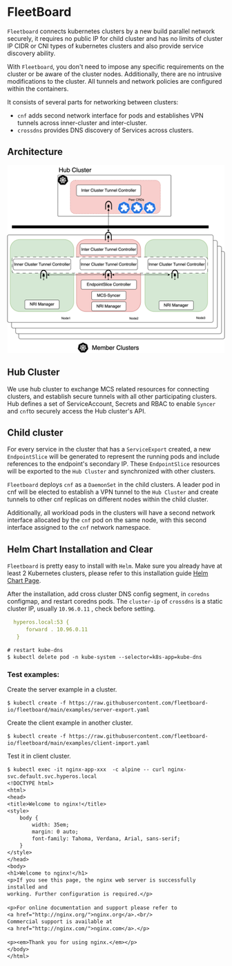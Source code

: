 # FleetBoard

`Fleetboard` connects kubernetes clusters by a new build parallel network securely, it requires no public IP for
child cluster and has no limits of cluster IP CIDR or CNI types of kubernetes clusters and also
provide service discovery ability.

With ``Fleetboard``, you don't need to impose any specific requirements on the cluster or be aware of the cluster nodes. 
Additionally, there are no intrusive modifications to the cluster. All tunnels and network policies are configured 
within the containers.

It consists of several parts for networking between clusters:

- `cnf` adds second network interface for pods and establishes VPN tunnels across inner-cluster and inter-cluster.
- `crossdns` provides DNS discovery of Services across clusters.

## Architecture

![](doc/pic/arch.png "topology")

## Hub Cluster

We use hub cluster to exchange MCS related resources for connecting clusters, and establish secure tunnels with
all other participating clusters. Hub defines a set of ServiceAccount, Secrets and RBAC to enable `Syncer` and
`cnf`to securely access the Hub cluster's API.

## Child cluster

For every service in the cluster that has a `ServiceExport` created, a new `EndpointSlice` will be generated to represent
the running pods and include references to the endpoint's secondary IP. These `EndpointSlice` resources will be exported
to the `Hub Cluster` and synchronized with other clusters.

``Fleetboard`` deploys ``cnf`` as a `DaemonSet` in the child clusters. A leader pod in cnf will be elected to establish
a VPN tunnel to the `Hub Cluster` and create tunnels to other cnf replicas on different nodes within the child cluster.

Additionally, all workload pods in the clusters will have a second network interface allocated by the ``cnf`` pod on the
same node, with this second interface assigned to the ``cnf`` network namespace.

## Helm Chart Installation and Clear

`Fleetboard` is pretty easy to install with `Helm`. Make sure you already have at least 2 Kubernetes clusters,
please refer to this installation guide [Helm Chart Page](https://fleetboard-io.github.io/fleetboard-charts/).

After the installation, add cross cluster DNS config segment, in `coredns` configmap, and restart coredns pods.
The `cluster-ip` of `crossdns` is a static cluster IP, usually `10.96.0.11` , check before setting.
  ```yaml
    hyperos.local:53 {
        forward . 10.96.0.11
     }
  ```
  ```shell
  # restart kube-dns
  $ kubectl delete pod -n kube-system --selector=k8s-app=kube-dns
  ```

### Test examples:
Create the server example in a cluster.
  ```shell
  $ kubectl create -f https://raw.githubusercontent.com/fleetboard-io/fleetboard/main/examples/server-export.yaml
  ```

Create the client example in another cluster.
  ```shell
  $ kubectl create -f https://raw.githubusercontent.com/fleetboard-io/fleetboard/main/examples/client-import.yaml
  ```


Test it in client cluster.
  ```shell
  $ kubectl exec -it nginx-app-xxx  -c alpine -- curl nginx-svc.default.svc.hyperos.local
  <!DOCTYPE html>
  <html>
  <head>
  <title>Welcome to nginx!</title>
  <style>
      body {
          width: 35em;
          margin: 0 auto;
          font-family: Tahoma, Verdana, Arial, sans-serif;
      }
  </style>
  </head>
  <body>
  <h1>Welcome to nginx!</h1>
  <p>If you see this page, the nginx web server is successfully installed and
  working. Further configuration is required.</p>
  
  <p>For online documentation and support please refer to
  <a href="http://nginx.org/">nginx.org</a>.<br/>
  Commercial support is available at
  <a href="http://nginx.com/">nginx.com</a>.</p>
  
  <p><em>Thank you for using nginx.</em></p>
  </body>
  </html>
  ```



